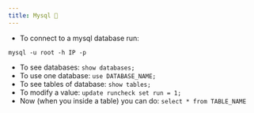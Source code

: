 ```yaml
---
title: Mysql 💟
---
```


- To connect to a mysql database run:

```shell
mysql -u root -h IP -p
```

- To see databases: `show databases;`
- To use one database: `use DATABASE_NAME;`
- To see tables of database: `show tables;`
- To modify a value: `update runcheck set run = 1;`
- Now (when you inside a table) you can do: `select * from TABLE_NAME`
